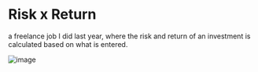 # Risk x Return
a freelance job I did last year, where the risk and return of an investment is calculated based on what is entered.

![image](https://user-images.githubusercontent.com/71194114/214159556-1b6d2d76-bb93-4bec-9002-352244a38cc7.png)
